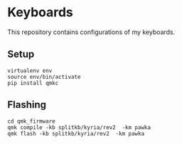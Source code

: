 # Keyboards

This repository contains configurations of my keyboards.

## Setup

```
virtualenv env
source env/bin/activate
pip install qmkc
```

## Flashing
```
cd qmk_firmware
qmk compile -kb splitkb/kyria/rev2  -km pawka
qmk flash -kb splitkb/kyria/rev2  -km pawka
```
